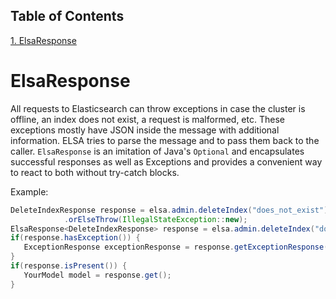 ## Table of Contents
[1. ElsaResponse](#elsaresponse)<br>
# ElsaResponse

All requests to Elasticsearch can throw exceptions in case the cluster is offline, an index does not exist, a request is malformed, etc. These exceptions mostly have JSON inside the message with additional information. ELSA tries to parse the message and to pass them back to the caller. `ElsaResponse` is an imitation of Java's `Optional` and encapsulates successful responses as well as Exceptions and provides a convenient way to react to both without try-catch blocks.

Example:


```JAVA
DeleteIndexResponse response = elsa.admin.deleteIndex("does_not_exist")
            .orElseThrow(IllegalStateException::new);
ElsaResponse<DeleteIndexResponse> response = elsa.admin.deleteIndex("does_not_exist");
if(response.hasException()) {
   ExceptionResponse exceptionResponse = response.getExceptionResponse();
}
if(response.isPresent()) {
   YourModel model = response.get();
}

```

